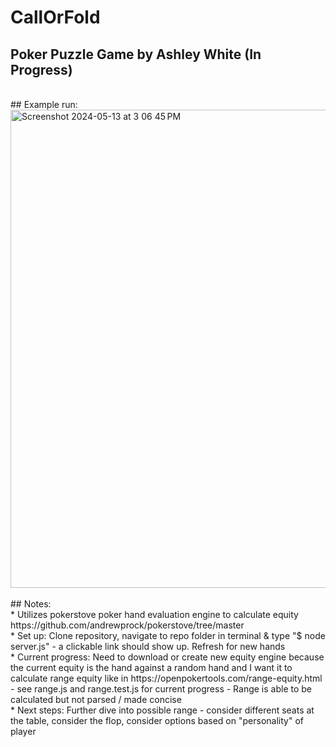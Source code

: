 CallOrFold
==========
## Poker Puzzle Game by Ashley White (In Progress)
<br/>
## Example run: <br/>
<img width="765" alt="Screenshot 2024-05-13 at 3 06 45 PM" src="https://github.com/whiteae8/CallOrFold/assets/78070322/80622917-bafa-4fde-98cd-cf8590e51404">
</br><br/>
## Notes: <br/>
* Utilizes pokerstove poker hand evaluation engine to calculate equity https://github.com/andrewprock/pokerstove/tree/master <br/>
* Set up: Clone repository, navigate to repo folder in terminal & type "$ node server.js" - a clickable link should show up. Refresh for new hands<br/>
* Current progress: Need to download or create new equity engine because the current equity is the hand against a random hand and I want it to calculate range equity like in https://openpokertools.com/range-equity.html - see range.js and range.test.js for current progress - Range is able to be calculated but not parsed / made concise <br/>
* Next steps: Further dive into possible range - consider different seats at the table, consider the flop, consider options based on "personality" of player
